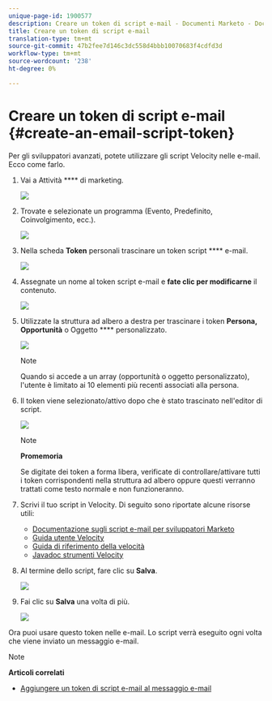 ```yaml
---
unique-page-id: 1900577
description: Creare un token di script e-mail - Documenti Marketo - Documentazione prodotto
title: Creare un token di script e-mail
translation-type: tm+mt
source-git-commit: 47b2fee7d146c3dc558d4bbb10070683f4cdfd3d
workflow-type: tm+mt
source-wordcount: '238'
ht-degree: 0%

---
```



# Creare un token di script e-mail {#create-an-email-script-token}

Per gli sviluppatori avanzati, potete utilizzare gli script [](http://velocity.apache.org/engine/1.7/user-guide.html) Velocity nelle e-mail. Ecco come farlo.

1. Vai a Attività **** di marketing.

   ![](assets/ma.png)

1. Trovate e selezionate un programma (Evento, Predefinito, Coinvolgimento, ecc.).

   ![](assets/image2014-9-17-22-3a21-3a24.png)

1. Nella scheda **Token** personali trascinare un token script **** e-mail.

   ![](assets/image2014-9-17-22-3a21-3a29.png)

1. Assegnate un nome al token script e-mail e **fate clic per modificarne** il contenuto.

   ![](assets/image2014-9-17-22-3a21-3a46.png)

1. Utilizzate la struttura ad albero a destra per trascinare i token **Persona, Opportunità** o Oggetto **** personalizzato.

   ![](assets/five-2.png)

   >[!NOTE]
   >
   >Quando si accede a un array (opportunità o oggetto personalizzato), l&#39;utente è limitato ai 10 elementi più recenti associati alla persona.

1. Il token viene selezionato/attivo dopo che è stato trascinato nell&#39;editor di script.

   ![](assets/image2014-9-17-22-3a22-3a33.png)

   >[!NOTE]
   >
   >**Promemoria**
   >
   >
   >Se digitate dei token a forma libera, verificate di controllare/attivare tutti i token corrispondenti nella struttura ad albero oppure questi verranno trattati come testo normale e non funzioneranno.

1. Scrivi il tuo script in Velocity. Di seguito sono riportate alcune risorse utili:

   * [Documentazione sugli script e-mail per sviluppatori Marketo](http://developers.marketo.com/email-scripting/)
   * [Guida utente Velocity](http://velocity.apache.org/engine/devel/user-guide.html)
   * [Guida di riferimento della velocità](http://velocity.apache.org/engine/devel/vtl-reference-guide.html)
   * [Javadoc strumenti Velocity](http://velocity.apache.org/tools/releases/2.0/javadoc/index.html)

1. Al termine dello script, fare clic su **Salva**.

   ![](assets/image2014-9-17-22-3a23-3a1.png)

1. Fai clic su **Salva** una volta di più.

   ![](assets/image2014-9-17-22-3a23-3a13.png)

Ora puoi usare questo token nelle e-mail. Lo script verrà eseguito ogni volta che viene inviato un messaggio e-mail.

>[!NOTE]
>
>**Articoli correlati**
>
>* [Aggiungere un token di script e-mail al messaggio e-mail](add-an-email-script-token-to-your-email.md)

>



